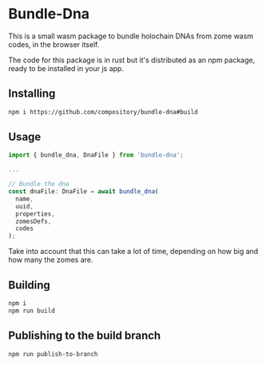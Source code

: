 # Bundle-Dna

This is a small wasm package to bundle holochain DNAs from zome wasm codes, in the browser itself.

The code for this package is in rust but it's distributed as an npm package, ready to be installed in your js app.

## Installing

```bash
npm i https://github.com/compository/bundle-dna#build
```

## Usage

```js
import { bundle_dna, DnaFile } from 'bundle-dna';

...

// Bundle the dna
const dnaFile: DnaFile = await bundle_dna(
  name,
  uuid,
  properties,
  zomesDefs,
  codes
);
```

Take into account that this can take a lot of time, depending on how big and how many the zomes are.

## Building

```bash
npm i
npm run build
```

## Publishing to the build branch

```bash
npm run publish-to-branch
```
